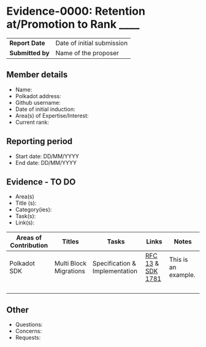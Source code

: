 # Evidence-0000: Retention at/Promotion to Rank ____

|                 |                                                                                             |
| --------------- | ------------------------------------------------------------------------------------------- |
| **Report Date** | Date of initial submission                                                                  |
| **Submitted by**| Name of the proposer                                                                        |


## Member details

- Name:
- Polkadot address: 
- Github username: 
- Date of initial induction:
- Area(s) of Expertise/Interest: 
- Current rank: 


## Reporting period

- Start date: DD/MM/YYYY
- End date: DD/MM/YYYY


## Evidence - TO DO

- Area(s)
- Title (s):  
- Category(ies):
- Task(s):
- Link(s): 

|  Areas of Contribution | Titles   | Tasks  | Links   |Notes   |
|---|---|---|---|---|
|Polkadot SDK   | Multi Block Migrations  | Specification & Implementation  | [RFC 13](https://github.com/polkadot-fellows/RFCs/pull/13) & [SDK 1781](https://github.com/paritytech/polkadot-sdk/pull/1781)  | This is an example.  |
|   |   |   |   |   |
|   |   |   |   |   |
|   |   |   |   |   |
|   |   |   |   |   |


## Other

- Questions: 
- Concerns: 
- Requests: 

